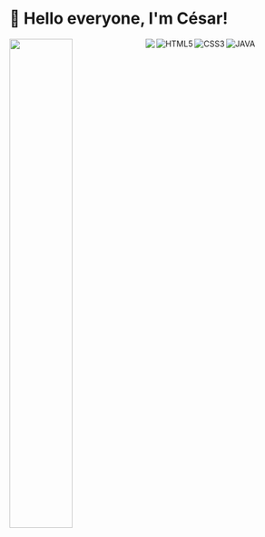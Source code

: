 # 👋 Hello everyone, I'm César!

<img align='left' width='47%' src="https://github-readme-stats.vercel.app/api?username=alejandro34morales&show_icons=true&theme=tokyonight" />

<img align='left' src="https://github-readme-stats.vercel.app/api/top-langs/?username=alejandro34morales&layout=compact" />

<img align='left' alt="HTML5" src="https://img.shields.io/badge/html5-%23E34F26.svg?style=for-the-badge&logo=html5&logoColor=white" />
<img align='left' alt="CSS3" src="https://img.shields.io/badge/css3-%231572B6.svg?style=for-the-badge&logo=css3&logoColor=white" />
<img alt="JAVA" src="https://img.shields.io/badge/java-%23ED8B00.svg?style=for-the-badge&logo=openjdk&logoColor=white" />

